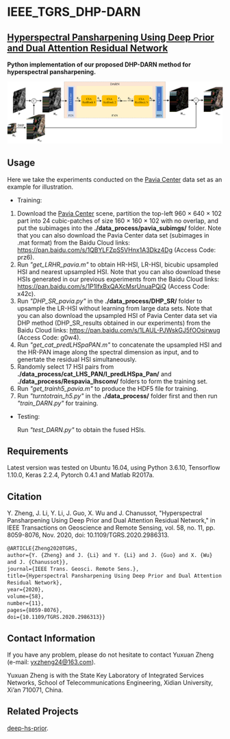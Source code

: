 # IEEE_TGRS_DHP-DARN

## [Hyperspectral Pansharpening Using Deep Prior and Dual Attention Residual Network](https://ieeexplore.ieee.org/document/9076645)

**Python implementation of our proposed DHP-DARN method for hyperspectral pansharpening.**

![Flowchart](https://github.com/yxzheng24/IEEE_TGRS_DHP-DARN/blob/main/Flowchart_TGRS20.png "Overall flowchart of the proposed DHP-DARN method for HS pansharpening.")

## Usage
Here we take the experiments conducted on the [Pavia Center](http://www.ehu.eus/ccwintco/index.php/Hyperspectral_Remote_Sensing_Scenes#Pavia_Centre_scene) data set as an example for illustration.

*   Training:
1.   Download the [Pavia Center](http://www.ehu.eus/ccwintco/index.php/Hyperspectral_Remote_Sensing_Scenes#Pavia_Centre_scene) scene, partition the top-left 960 × 640 × 102 part into 24 cubic-patches of size 160 × 160 × 102 with no overlap, and put the subimages into the __./data_process/pavia_subimgs/__ folder. Note that you can also download the Pavia Center data set (subimages in .mat format) from the Baidu Cloud links: https://pan.baidu.com/s/1QBYLFZpS5VHnx1A3Dkz4Dg (Access Code: prz6).
2.   Run *"get_LRHR_pavia.m"* to obtain HR-HSI, LR-HSI, bicubic upsampled HSI and nearest upsampled HSI. Note that you can also download these HSIs generated in our previous experiments from the Baidu Cloud links: https://pan.baidu.com/s/1P1lfxBxQAXcMsrUnuaPQiQ (Access Code: x42c).
3.   Run *"DHP_SR_pavia.py"* in the __./data_process/DHP_SR/__ folder to upsample the LR-HSI without learning from large data sets. Note that you can also download the upsampled HSI of Pavia Center data set via DHP method (DHP_SR_results obtained in our experiments) from the Baidu Cloud links: https://pan.baidu.com/s/1LAUL-PJWskGJ5fOOsjrwug (Access Code: g0w4).
4.   Run *"get_cat_predLHSpaPAN.m"* to concatenate the upsampled HSI and the HR-PAN image along the spectral dimension as input, and to genertate the residual HSI simultaneously.
5.   Randomly select 17 HSI pairs from __./data_process/cat_LHS_PAN/I_predLHSpa_Pan/__ and __./data_process/Respavia_lhsconv/__ folders to form the training set.
6.   Run *"get_trainh5_pavia.m"* to produce the HDF5 file for training.
7.   Run *"turntotrain_h5.py"* in the __./data_process/__ folder first and then run *"train_DARN.py"* for training.

*   Testing: 
    
    Run *"test_DARN.py"* to obtain the fused HSIs.

## Requirements
Latest version was tested on Ubuntu 16.04, using Python 3.6.10, Tensorflow 1.10.0, Keras 2.2.4, Pytorch 0.4.1 and Matlab R2017a.

## Citation
Y. Zheng, J. Li, Y. Li, J. Guo, X. Wu and J. Chanussot, "Hyperspectral Pansharpening Using Deep Prior and Dual Attention Residual Network," in IEEE Transactions on Geoscience and Remote Sensing, vol. 58, no. 11, pp. 8059-8076, Nov. 2020, doi: 10.1109/TGRS.2020.2986313.

    @ARTICLE{Zheng2020TGRS,
    author={Y. {Zheng} and J. {Li} and Y. {Li} and J. {Guo} and X. {Wu} and J. {Chanussot}},
    journal={IEEE Trans. Geosci. Remote Sens.}, 
    title={Hyperspectral Pansharpening Using Deep Prior and Dual Attention Residual Network}, 
    year={2020},
    volume={58},
    number={11},
    pages={8059-8076},
    doi={10.1109/TGRS.2020.2986313}}


## Contact Information
If you have any problem, please do not hesitate to contact Yuxuan Zheng (e-mail: yxzheng24@163.com).

Yuxuan Zheng is with the State Key Laboratory of Integrated Services Networks, School of Telecommunications Engineering, Xidian University, Xi’an 710071, China.

## Related Projects
[deep-hs-prior](https://github.com/acecreamu/deep-hs-prior).
